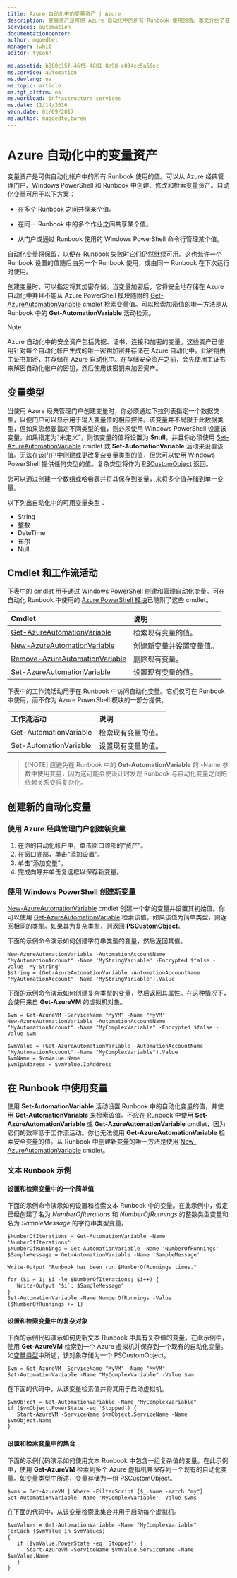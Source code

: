 ```yaml
---
title: Azure 自动化中的变量资产 | Azure
description: 变量资产是可供 Azure 自动化中的所有 Runbook 使用的值。本文介绍了变量的详细信息，以及如何在文本创作中使用变量。
services: automation
documentationcenter: 
author: mgoedtel
manager: jwhit
editor: tysonn

ms.assetid: b880c15f-46f5-4881-8e98-e034cc5a66ec
ms.service: automation
ms.devlang: na
ms.topic: article
ms.tgt_pltfrm: na
ms.workload: infrastructure-services
ms.date: 11/14/2016
wacn.date: 01/09/2017
ms.author: magoedte;bwren
---
```


# Azure 自动化中的变量资产

变量资产是可供自动化帐户中的所有 Runbook 使用的值。可以从 Azure 经典管理门户、Windows PowerShell 和 Runbook 中创建、修改和检索变量资产。自动化变量可用于以下方案：

- 在多个 Runbook 之间共享某个值。

- 在同一 Runbook 中的多个作业之间共享某个值。

- 从门户或通过 Runbook 使用的 Windows PowerShell 命令行管理某个值。

自动化变量将保留，以便在 Runbook 失败时它们仍然继续可用。这也允许一个 Runbook 设置的值随后由另一个 Runbook 使用，或由同一 Runbook 在下次运行时使用。

创建变量时，可以指定将其加密存储。当变量加密后，它将安全地存储在 Azure 自动化中并且不能从 Azure PowerShell 模块随附的 [Get-AzureAutomationVariable](http://msdn.microsoft.com/zh-cn/library/dn913772.aspx) cmdlet 检索变量值。可以检索加密值的唯一方法是从 Runbook 中的 **Get-AutomationVariable** 活动检索。

> [!NOTE]
Azure 自动化中的安全资产包括凭据、证书、连接和加密的变量。这些资产已使用针对每个自动化帐户生成的唯一密钥加密并存储在 Azure 自动化中。此密钥由主证书加密，并存储在 Azure 自动化中。在存储安全资产之前，会先使用主证书来解密自动化帐户的密钥，然后使用该密钥来加密资产。

## <a id="variable-types"></a>变量类型

当使用 Azure 经典管理门户创建变量时，你必须通过下拉列表指定一个数据类型，以便门户可以显示用于输入变量值的相应控件。该变量并不局限于此数据类型，但如果您想要指定不同类型的值，则必须使用 Windows PowerShell 设置该变量。如果指定为“未定义”，则该变量的值将设置为 **$null**，并且你必须使用 [Set-AzureAutomationVariable](http://msdn.microsoft.com/zh-cn/library/dn913767.aspx) cmdlet 或 **Set-AutomationVariable** 活动来设置该值。无法在该门户中创建或更改复杂变量类型的值，但您可以使用 Windows PowerShell 提供任何类型的值。复杂类型将作为 [PSCustomObject](http://msdn.microsoft.com/zh-cn/library/system.management.automation.pscustomobject.aspx) 返回。

您可以通过创建一个数组或哈希表并将其保存到变量，来将多个值存储到单一变量。

以下列出自动化中的可用变量类型：

* String
* 整数
* DateTime
* 布尔
* Null

## Cmdlet 和工作流活动

下表中的 cmdlet 用于通过 Windows PowerShell 创建和管理自动化变量。可在自动化 Runbook 中使用的 [Azure PowerShell 模块](https://docs.microsoft.com/powershell/azureps-cmdlets-docs)已随附了这些 cmdlet。

|Cmdlet|说明|
|:---|:---|
|[Get-AzureAutomationVariable](http://msdn.microsoft.com/zh-cn/library/dn913772.aspx)|检索现有变量的值。|
|[New-AzureAutomationVariable](http://msdn.microsoft.com/zh-cn/library/dn913771.aspx)|创建新变量并设置变量值。|
|[Remove-AzureAutomationVariable](http://msdn.microsoft.com/zh-cn/library/dn913775.aspx)|删除现有变量。|
|[Set-AzureAutomationVariable](http://msdn.microsoft.com/zh-cn/library/dn913767.aspx)|设置现有变量的值。|

下表中的工作流活动用于在 Runbook 中访问自动化变量。它们仅可在 Runbook 中使用，而不作为 Azure PowerShell 模块的一部分提供。

|工作流活动|说明|
|:---|:---|
|Get-AutomationVariable|检索现有变量的值。|
|Set-AutomationVariable|设置现有变量的值。|

>[!NOTE] 应避免在 Runbook 中的 **Get-AutomationVariable** 的 -Name 参数中使用变量，因为这可能会使设计时发现 Runbook 与自动化变量之间的依赖关系变得复杂化。

## 创建新的自动化变量

### 使用 Azure 经典管理门户创建新变量

1. 在你的自动化帐户中，单击窗口顶部的“资产”。
1. 在窗口底部，单击“添加设置”。
1. 单击“添加变量”。
1. 完成向导并单击复选框以保存新变量。

### 使用 Windows PowerShell 创建新变量

[New-AzureAutomationVariable](http://msdn.microsoft.com/zh-cn/library/dn913771.aspx) cmdlet 创建一个新的变量并设置其初始值。你可以使用 [Get-AzureAutomationVariable](http://msdn.microsoft.com/zh-cn/library/dn913772.aspx) 检索该值。如果该值为简单类型，则返回相同的类型。如果其为复杂类型，则返回 **PSCustomObject**。

下面的示例命令演示如何创建字符串类型的变量，然后返回其值。

    New-AzureAutomationVariable -AutomationAccountName "MyAutomationAccount" -Name 'MyStringVariable' -Encrypted $false -Value 'My String'
    $string = (Get-AzureAutomationVariable -AutomationAccountName "MyAutomationAccount" -Name 'MyStringVariable').Value

下面的示例命令演示如何创建复杂类型的变量，然后返回其属性。在这种情况下，会使用来自 **Get-AzureVM** 的虚拟机对象。

    $vm = Get-AzureVM -ServiceName "MyVM" -Name "MyVM"
    New-AzureAutomationVariable -AutomationAccountName "MyAutomationAccount" -Name "MyComplexVariable" -Encrypted $false -Value $vm

    $vmValue = (Get-AzureAutomationVariable -AutomationAccountName "MyAutomationAccount" -Name "MyComplexVariable").Value
    $vmName = $vmValue.Name
    $vmIpAddress = $vmValue.IpAddress

## 在 Runbook 中使用变量

使用 **Set-AutomationVariable** 活动设置 Runbook 中的自动化变量的值，并使用 **Get-AutomationVariable** 来检索该值。不应在 Runbook 中使用 **Set-AzureAutomationVariable** 或 **Get-AzureAutomationVariable** cmdlet，因为它们的效率低于工作流活动。你也无法使用 **Get-AzureAutomationVariable** 检索安全变量的值。从 Runbook 中创建新变量的唯一方法是使用 [New-AzureAutomationVariable](http://msdn.microsoft.com/zh-cn/library/dn913771.aspx) cmdlet。

### 文本 Runbook 示例

#### 设置和检索变量中的一个简单值

下面的示例命令演示如何设置和检索文本 Runbook 中的变量。在此示例中，假定已经创建了名为 *NumberOfIterations* 和 *NumberOfRunnings* 的整数类型变量和名为 *SampleMessage* 的字符串类型变量。

    $NumberOfIterations = Get-AutomationVariable -Name 'NumberOfIterations'
    $NumberOfRunnings = Get-AutomationVariable -Name 'NumberOfRunnings'
    $SampleMessage = Get-AutomationVariable -Name 'SampleMessage'

    Write-Output "Runbook has been run $NumberOfRunnings times."

    for ($i = 1; $i -le $NumberOfIterations; $i++) {
       Write-Output "$i`: $SampleMessage"
    }
    Set-AutomationVariable -Name NumberOfRunnings -Value ($NumberOfRunnings += 1)

#### 设置和检索变量中的复杂对象

下面的示例代码演示如何更新文本 Runbook 中具有复杂值的变量。在此示例中，使用 **Get-AzureVM** 检索到一个 Azure 虚拟机并保存到一个现有的自动化变量。如[变量类型](#variable-types)中所述，该对象存储为一个 PSCustomObject。

    $vm = Get-AzureVM -ServiceName "MyVM" -Name "MyVM"
    Set-AutomationVariable -Name "MyComplexVariable" -Value $vm

在下面的代码中，从该变量检索值并将其用于启动虚拟机。

    $vmObject = Get-AutomationVariable -Name "MyComplexVariable"
    if ($vmObject.PowerState -eq 'Stopped') {
       Start-AzureVM -ServiceName $vmObject.ServiceName -Name $vmObject.Name
    }

#### 设置和检索变量中的集合

下面的示例代码演示如何使用文本 Runbook 中包含一组复杂值的变量。在此示例中，使用 **Get-AzureVM** 检索到多个 Azure 虚拟机并保存到一个现有的自动化变量。如[变量类型](#variable-types)中所述，变量存储为一组 PSCustomObject。

    $vms = Get-AzureVM | Where -FilterScript {$_.Name -match "my"}     
    Set-AutomationVariable -Name 'MyComplexVariable' -Value $vms

在下面的代码中，从该变量检索此集合并用于启动每个虚拟机。

    $vmValues = Get-AutomationVariable -Name "MyComplexVariable"
    ForEach ($vmValue in $vmValues)
    {
       if ($vmValue.PowerState -eq 'Stopped') {
          Start-AzureVM -ServiceName $vmValue.ServiceName -Name $vmValue.Name
       }
    }

<!---HONumber=Mooncake_Quality_Review_0104_2017-->